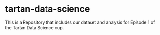 # tartan-data-science

This is a Repository that includes our dataset and analysis for Episode 1 of the Tartan Data Science cup.

